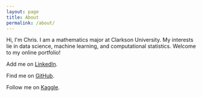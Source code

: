 ```yaml
---
layout: page
title: About
permalink: /about/
---
```


Hi, I'm Chris. I am a mathematics major at Clarkson University. My interests lie in data science, machine learning, and computational statistics. Welcome to my online portfolio!

Add me on [LinkedIn](https://www.linkedin.com/in/chris-c-8a55bb85/).

Find me on [GitHub](https://github.com/chriscarter2357).

Follow me on [Kaggle](https://www.kaggle.com/carterce).
